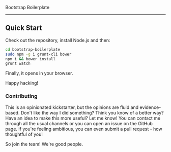 Bootstrap Boilerplate
***

## Quick Start

Check out the repository, install Node.js and then:

```sh
cd bootstrap-boilerplate
sudo npm -g i grunt-cli bower
npm i && bower install
grunt watch
```
Finally, it opens in your browser.

Happy hacking!

### Contributing

This is an opinionated kickstarter, but the opinions are fluid and
evidence-based. Don't like the way I did something? Think you know of a better
way? Have an idea to make this more useful? Let me know! You can contact me
through all the usual channels or you can open an issue on the GitHub page. If
you're feeling ambitious, you can even submit a pull request - how thoughtful
of you!

So join the team! We're good people.

